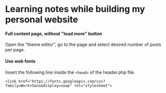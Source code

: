 # Learning notes while building my personal website

#### Full content page, without "load more" button

Open the "theme editor", go to the page and select desired number of posts per page.

#### Use web fonts

Insert the following line inside the `<head>` of the header.php file.

`<link href="https://fonts.googleapis.com/css?family=Work+Sans&display=swap" rel="stylesheet">`
